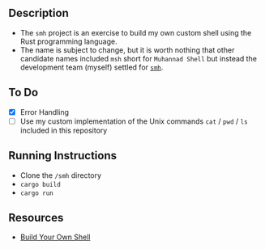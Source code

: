 ## Description
- The `smh` project is an exercise to build my own custom shell using the Rust programming language.
- The name is subject to change, but it is worth nothing that other candidate names included `msh` short for `Muhannad Shell` but instead the development team (myself) settled for [`smh`](https://www.urbandictionary.com/define.php?term=smh).

## To Do
- [x] Error Handling
- [ ] Use my custom implementation of the Unix commands `cat` / `pwd` / `ls` included in this repository

## Running Instructions
- Clone the `/smh` directory
- `cargo build`
- `cargo run`

## Resources
- [Build Your Own Shell](https://www.joshmcguigan.com/blog/build-your-own-shell-rust/)
